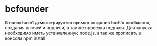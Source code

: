 # bcfounder

В папке hash1 демонстрируется пример создания hash'а сообщения, создания ключей и подписи, а так же проверка подписи.
Для запуска необходимо иметь установленную node.js, а так же прописать в консоли npm install
